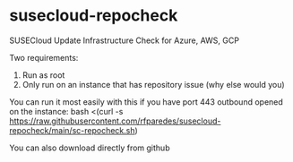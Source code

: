 # susecloud-repocheck
SUSECloud Update Infrastructure Check for Azure, AWS, GCP

Two requirements:
1. Run as root
2. Only run on an instance that has repository issue (why else would you)

You can run it most easily with this if you have port 443 outbound opened on the instance:
bash <(curl -s https://raw.githubusercontent.com/rfparedes/susecloud-repocheck/main/sc-repocheck.sh)

You can also download directly from github